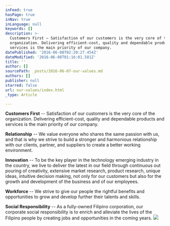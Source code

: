 ```yaml
---
inFeed: true
hasPage: true
inNav: true
inLanguage: null
keywords: []
description: >-
  Customers First – Satisfaction of our customers is the very core of the
  organization. Delivering efficient-cost, quality and dependable products and
  services is the main priority of our company.
datePublished: '2016-06-08T02:20:27.454Z'
dateModified: '2016-06-08T01:16:01.581Z'
title: ''
author: []
sourcePath: _posts/2016-06-07-our-values.md
authors: []
publisher: null
starred: false
url: our-values/index.html
_type: Article

---
```

**Customers First** -- Satisfaction of our customers is the very core of the organization. Delivering efficient-cost, quality and dependable products and services is the main priority of our company.

**Relationship** -- We value everyone who shares the same passion with us, and that is why we strive to build a stronger and harmonious relationship with our clients, partner, and suppliers to create a better working environment.

**Innovation** -- To be the key player in the technology emerging industry in the country, we live to deliver the latest in our field through continuous out pouring of creativity, extensive market research, product research, unique ideas, intuitive decision making, not only for our customers but also for the growth and development of the business and of our employees.

**Workforce** -- We strive to give our people the rightful benefits and opportunities to grow and develop further their talents and skills.

**Social Responsibility** -- As a fully-owned Filipino corporation, our corporate social responsibility is to enrich and alleviate the lives of the Filipino people by creating jobs and opportunities in the coming years.
![](https://the-grid-user-content.s3-us-west-2.amazonaws.com/bc5faacd-3b47-41a4-8e4b-910a60b83ee0.jpg)